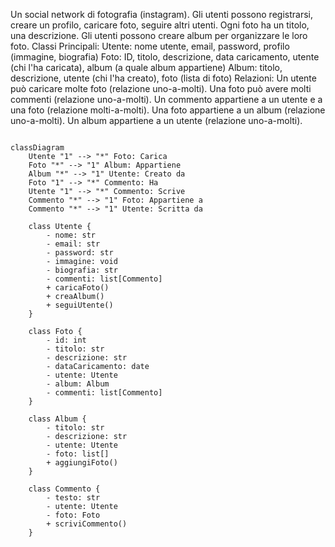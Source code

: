 Un social network di fotografia (instagram). Gli utenti possono registrarsi, creare un profilo, caricare foto, seguire altri utenti. Ogni foto ha un titolo, una descrizione. Gli utenti possono creare album per organizzare le loro foto.
Classi Principali:
Utente: nome utente, email, password, profilo (immagine, biografia)
Foto: ID, titolo, descrizione, data caricamento, utente (chi l'ha caricata), album (a quale album appartiene)
Album: titolo, descrizione, utente (chi l'ha creato), foto (lista di foto)
Relazioni:
Un utente può caricare molte foto (relazione uno-a-molti).
Una foto può avere molti commenti (relazione uno-a-molti).
Un commento appartiene a un utente e a una foto (relazione molti-a-molti).
Una foto appartiene a un album (relazione uno-a-molti).
Un album appartiene a un utente (relazione uno-a-molti).



```mermaid

classDiagram
    Utente "1" --> "*" Foto: Carica
    Foto "*" --> "1" Album: Appartiene
    Album "*" --> "1" Utente: Creato da
    Foto "1" --> "*" Commento: Ha
    Utente "1" --> "*" Commento: Scrive
    Commento "*" --> "1" Foto: Appartiene a
    Commento "*" --> "1" Utente: Scritta da

    class Utente {
        - nome: str
        - email: str
        - password: str
        - immagine: void
        - biografia: str
        - commenti: list[Commento] 
        + caricaFoto()
        + creaAlbum()
        + seguiUtente()
    }

    class Foto {
        - id: int
        - titolo: str
        - descrizione: str
        - dataCaricamento: date
        - utente: Utente
        - album: Album
        - commenti: list[Commento]
    }

    class Album {
        - titolo: str
        - descrizione: str
        - utente: Utente 
        - foto: list[]
        + aggiungiFoto()
    }

    class Commento {
        - testo: str
        - utente: Utente
        - foto: Foto
        + scriviCommento()
    }